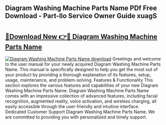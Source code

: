 ## Diagram Washing Machine Parts Name PDf Free Download - Part-llo Service Owner Guide xuagS

# <h2><a href="http://dfllhk.blite.top/?on=Diagram+Washing+Machine+Parts+Name">🔗Download New 👉🔴 Diagram Washing Machine Parts Name</a></h2>

[![Diagram Washing Machine Parts Name download](https://i.imgur.com/lujVjoI.png)](http://dfllhk.blite.top/?on=Diagram+Washing+Machine+Parts+Name)
Greetings and welcome to the user manual for your newly acquired Diagram Washing Machine Parts Name. This manual is specifically designed to help you get the most out of your product by providing a thorough explanation of its features, setup, usage, maintenance, and problem-solving. Features & Functionality This section explores the various features and capabilities of your new Diagram Washing Machine Parts Name. Diagram Washing Machine Parts Name comes with an impressive collection of advanced features, including facial recognition, augmented reality, voice activation, and wireless charging, all easily accessible through the user-friendly and intuitive interface. Dedicated Customer Support Diagram Washing Machine Parts Name. We are committed to providing you with personalized and timely support.

